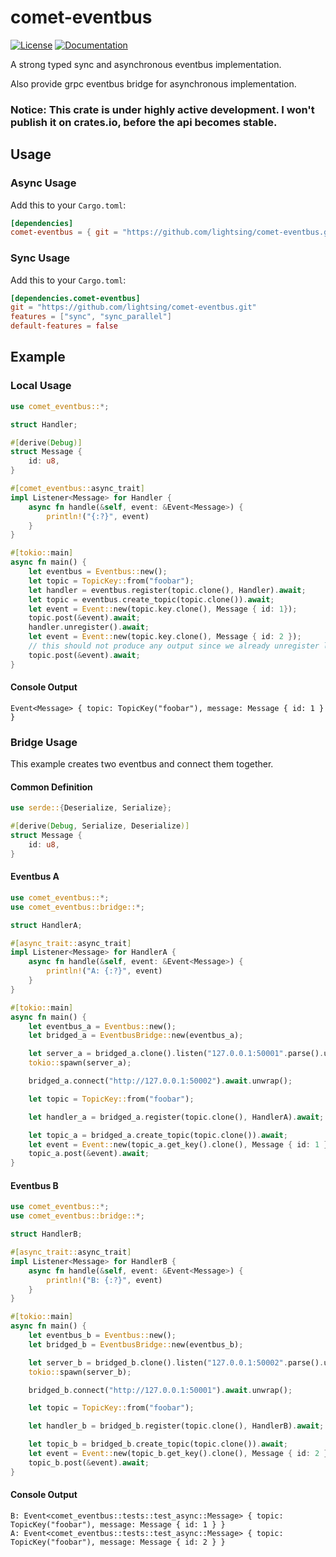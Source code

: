 # comet-eventbus

[![License](https://img.shields.io/badge/license-MIT_OR_Apache--2.0-blue.svg)](
https://github.com/lightsing/comet-eventbus#license)
[![Documentation](https://img.shields.io/badge/docs-latest-green)](
https://lightsing.github.io/comet-eventbus/comet_eventbus/index.html)

A strong typed sync and asynchronous eventbus implementation.

Also provide grpc eventbus bridge for asynchronous implementation.

### Notice: This crate is under highly active development. I won't publish it on crates.io, before the api becomes stable.

## Usage

### Async Usage
Add this to your `Cargo.toml`:
```toml
[dependencies]
comet-eventbus = { git = "https://github.com/lightsing/comet-eventbus.git" }
```

### Sync Usage
Add this to your `Cargo.toml`:
```toml
[dependencies.comet-eventbus]
git = "https://github.com/lightsing/comet-eventbus.git"
features = ["sync", "sync_parallel"]
default-features = false
```

## Example

### Local Usage

```rust
use comet_eventbus::*;

struct Handler;

#[derive(Debug)]
struct Message {
    id: u8,
}

#[comet_eventbus::async_trait]
impl Listener<Message> for Handler {
    async fn handle(&self, event: &Event<Message>) {
        println!("{:?}", event)
    }
}

#[tokio::main]
async fn main() {
    let eventbus = Eventbus::new();
    let topic = TopicKey::from("foobar");
    let handler = eventbus.register(topic.clone(), Handler).await;
    let topic = eventbus.create_topic(topic.clone()).await;
    let event = Event::new(topic.key.clone(), Message { id: 1});
    topic.post(&event).await;
    handler.unregister().await;
    let event = Event::new(topic.key.clone(), Message { id: 2 });
    // this should not produce any output since we already unregister listener
    topic.post(&event).await;
}
```

#### Console Output
```
Event<Message> { topic: TopicKey("foobar"), message: Message { id: 1 } }
```

### Bridge Usage

This example creates two eventbus and connect them together.

#### Common Definition
```rust
use serde::{Deserialize, Serialize};

#[derive(Debug, Serialize, Deserialize)]
struct Message {
    id: u8,
}
```

#### Eventbus A
```rust
use comet_eventbus::*;
use comet_eventbus::bridge::*;

struct HandlerA;

#[async_trait::async_trait]
impl Listener<Message> for HandlerA {
    async fn handle(&self, event: &Event<Message>) {
        println!("A: {:?}", event)
    }
}

#[tokio::main]
async fn main() {
    let eventbus_a = Eventbus::new();
    let bridged_a = EventbusBridge::new(eventbus_a);

    let server_a = bridged_a.clone().listen("127.0.0.1:50001".parse().unwrap());
    tokio::spawn(server_a);

    bridged_a.connect("http://127.0.0.1:50002").await.unwrap();

    let topic = TopicKey::from("foobar");

    let handler_a = bridged_a.register(topic.clone(), HandlerA).await;

    let topic_a = bridged_a.create_topic(topic.clone()).await;
    let event = Event::new(topic_a.get_key().clone(), Message { id: 1 });
    topic_a.post(&event).await;
}
```

#### Eventbus B
```rust
use comet_eventbus::*;
use comet_eventbus::bridge::*;

struct HandlerB;

#[async_trait::async_trait]
impl Listener<Message> for HandlerB {
    async fn handle(&self, event: &Event<Message>) {
        println!("B: {:?}", event)
    }
}

#[tokio::main]
async fn main() {
    let eventbus_b = Eventbus::new();
    let bridged_b = EventbusBridge::new(eventbus_b);

    let server_b = bridged_b.clone().listen("127.0.0.1:50002".parse().unwrap());
    tokio::spawn(server_b);

    bridged_b.connect("http://127.0.0.1:50001").await.unwrap();

    let topic = TopicKey::from("foobar");

    let handler_b = bridged_b.register(topic.clone(), HandlerB).await;

    let topic_b = bridged_b.create_topic(topic.clone()).await;
    let event = Event::new(topic_b.get_key().clone(), Message { id: 2 });
    topic_b.post(&event).await;
}
```

#### Console Output
```
B: Event<comet_eventbus::tests::test_async::Message> { topic: TopicKey("foobar"), message: Message { id: 1 } }
A: Event<comet_eventbus::tests::test_async::Message> { topic: TopicKey("foobar"), message: Message { id: 2 } }
```